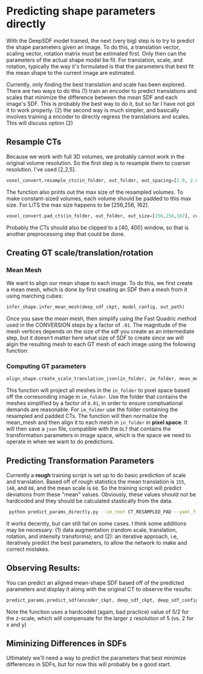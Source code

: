 # Predicting shape parameters directly

With the DeepSDF model trained, the next (very big) step is to try to predict the shape parameters given an image. To do this, a translation vector, scaling vector, rotation matrix must be estimated first. Only then can the parameters of the actual shape model be fit. For translation, scale, and rotation, typically the way it's formulated is that the parameters that best fit the mean shape to the current image are estimated. 

Currently, only finding the best translation and scale has been explored. There are two ways to do this (1) train an encoder to predict translations and scales that minimize the difference between the mean SDF and each image's SDF. This is probably the best way to do it, but so far I have not got it to work properly. (2) the second way is much simpler, and basically involves training a encoder to directly regress the translations and scales. This will discuss option (2)

## Resample CTs

Because we work with full 3D volumes, we probably cannot work in the original volume resolution. So the first step is to resample them to coarser resolution. I've used [2,2,5]. 

```python
voxel_convert.resample_cts(in_folder, out_folder, out_spacing=[2.0, 2.0, 5.0])
```

The function also prints out the max size of the resampled volumes. To make constant-sized volumes, each volume should be padded to this max size. For LiTS the max size happens to be [256,256, 162].

```python
voxel_convert.pad_cts(in_folder, out_folder, out_size=[256,256,162], constant_values=-1024)
```

Probably the CTs should also be clipped to a [40, 400] window, so that is another preprocessing step that could be done. 

## Creating GT scale/translation/rotation

### Mean Mesh

We want to align our mean shape to each image. To do this, we first create a mean mesh, which is done by first creating an SDF then a mesh from it using marching cubes:

```python
infer_shape.infer_mean_mesh(deep_sdf_ckpt, model_config, out_path)
```

Once you save the mean mesh, then simplify using the Fast Quadric method used in the CONVERSION steps by a factor of `.01`. The magnitude of the mesh vertices depends on the size of the sdf you create as an intermediate step, but it doesn't matter here what size of SDF to create since we will algin the resulting mesh to each GT mesh of each image using the following function:

### Computing GT parameters
```python
align_shape.create_scale_translation_json(in_folder, im_folder, mean_mesh_file
```

This function will project all meshes in the `in_folder` to pixel space based off the corresonding image in `im_folder`. Use the folder that contains the meshes simplified by a factor of `0.01`, in order to ensure comptuational demands are reasonable. For `im_folder` use the folder containing the resampled and padded CTs. The function will then normalize the mean_mesh and then align it to each mesh in `in_folder` in **pixel space**. It will then save a `json` file, compatible with the `DLT` that contains the transformation parameters in image space, which is the space we need to operate in when we want to do predictions. 

## Predicting Transformation Parameters

Currently a **rough** training script is set up to do basic prediction of scale and translation. Based off of rough statistics the mean translation is `155`, `140`, and `80`, and the mean scale is `60`. So the training script will predict deviations from these "mean" values. Obviously, these values should not be hardcoded and they should be calculated stastically from the data. 

```bash
 python predict_params_directly.py --im_root CT_RESAMPLED_PAD --yaml_file config_predict_48.yml --save_path SAVE_PATH --json_list CT_RESAMPLED_PAD/t_scale_list.json                                  
```

It works decently, but can still fail on some cases. I think some additions may be necessary: (1) data augmentation (random scale, translation, rotation, and intensity transforms); and (2): an iterative approach, i.e, iteratively predict the best parameters, to allow the network to make and correct mistakes. 

## Observing Results:

You can predict an aligned mean-shape SDF based off of the predicted parameters and display it along with the original CT to observe the results:

```python
predict_params.predict_sdf(encoder_ckpt, deep_sdf_ckpt, deep_sdf_config, CT_volume_path, SDF_output_path, do_scale)
```

Note the function uses a hardcoded (again, bad practice) value of 5/2 for the z-scale, which will compensate for the larger z resolution of 5 (vs. 2 for x and y)

## Miminizing Differences in SDFs
Ultimately we'll need a way to predict the parameters that best minimize differences in SDFs, but for now this will probably be a good start. 

